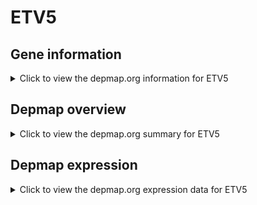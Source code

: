 <h1>ETV5</h1>

<h2>Gene information</h2>
<details>
  <summary>Click to view the depmap.org information for ETV5</summary>
  <iframe src="https://depmap.org/portal/gene/ETV5?tab=about" style="border:none;width:100%;height:800px"></iframe>
</details>

<h2>Depmap overview</h2>
<details>
  <summary>Click to view the depmap.org summary for ETV5</summary>
  <iframe src="https://depmap.org/portal/gene/ETV5?tab=overview" style="border:none;width:100%;height:800px"></iframe>
</details>

<h2>Depmap expression</h2>
<details>
  <summary>Click to view the depmap.org expression data for ETV5</summary>
  <iframe src="https://depmap.org/portal/gene/ETV5?tab=characterization" style="border:none;width:100%;height:800px"></iframe>
</details>


<!--
<h2>Reactome Pathway diagram</h2>
PNAME
-->


